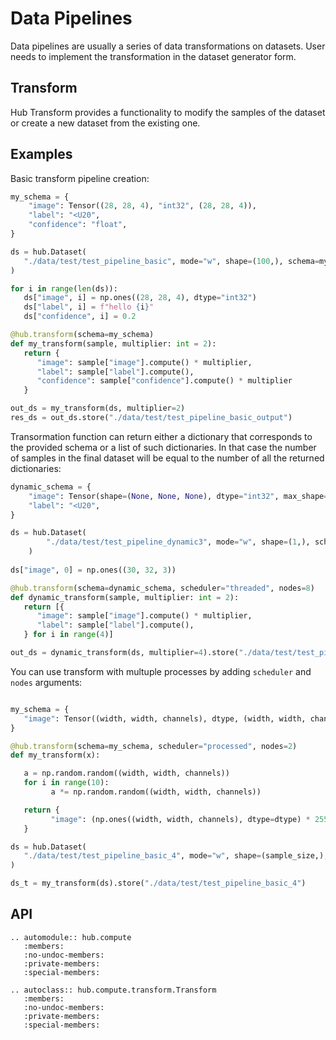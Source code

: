 # Data Pipelines

Data pipelines are usually a series of data transformations on datasets. User needs to implement the transformation in the dataset generator form. 

## Transform
Hub Transform provides a functionality to modify the samples of the dataset or create a new dataset from the existing one. 

## Examples

Basic transform pipeline creation:

```python
my_schema = {
    "image": Tensor((28, 28, 4), "int32", (28, 28, 4)),
    "label": "<U20",
    "confidence": "float",
}

ds = hub.Dataset(
   "./data/test/test_pipeline_basic", mode="w", shape=(100,), schema=my_schema
)

for i in range(len(ds)):
   ds["image", i] = np.ones((28, 28, 4), dtype="int32")
   ds["label", i] = f"hello {i}"
   ds["confidence", i] = 0.2

@hub.transform(schema=my_schema)
def my_transform(sample, multiplier: int = 2):
   return {
      "image": sample["image"].compute() * multiplier,
      "label": sample["label"].compute(),
      "confidence": sample["confidence"].compute() * multiplier
   }

out_ds = my_transform(ds, multiplier=2)
res_ds = out_ds.store("./data/test/test_pipeline_basic_output")
```

Transormation function can return either a dictionary that corresponds to the provided schema or a list of such dictionaries. In that case the number of samples in the final dataset will be equal to the number of all the returned dictionaries:

```python
dynamic_schema = {
    "image": Tensor(shape=(None, None, None), dtype="int32", max_shape=(32, 32, 3)),
    "label": "<U20",
}

ds = hub.Dataset(
        "./data/test/test_pipeline_dynamic3", mode="w", shape=(1,), schema=dynamic_schema, cache=False
    )
    
ds["image", 0] = np.ones((30, 32, 3))

@hub.transform(schema=dynamic_schema, scheduler="threaded", nodes=8)
def dynamic_transform(sample, multiplier: int = 2):
   return [{
      "image": sample["image"].compute() * multiplier,
      "label": sample["label"].compute(),
   } for i in range(4)]

out_ds = dynamic_transform(ds, multiplier=4).store("./data/test/test_pipeline_dynamic_output2")
```

You can use transform with multuple processes by adding `scheduler` and `nodes` arguments:

```python

my_schema = {
   "image": Tensor((width, width, channels), dtype, (width, width, channels), chunks=(sample_size // 20, width, width, channels)),
}

@hub.transform(schema=my_schema, scheduler="processed", nodes=2)
def my_transform(x):

   a = np.random.random((width, width, channels))
   for i in range(10):
         a *= np.random.random((width, width, channels))

   return {
         "image": (np.ones((width, width, channels), dtype=dtype) * 255),
   }

ds = hub.Dataset(
   "./data/test/test_pipeline_basic_4", mode="w", shape=(sample_size,), schema=my_schema, cache=0
)

ds_t = my_transform(ds).store("./data/test/test_pipeline_basic_4")
```

## API
```eval_rst
.. automodule:: hub.compute
   :members:
   :no-undoc-members:
   :private-members:
   :special-members:
```
```eval_rst
.. autoclass:: hub.compute.transform.Transform
   :members:
   :no-undoc-members:
   :private-members:
   :special-members:
```